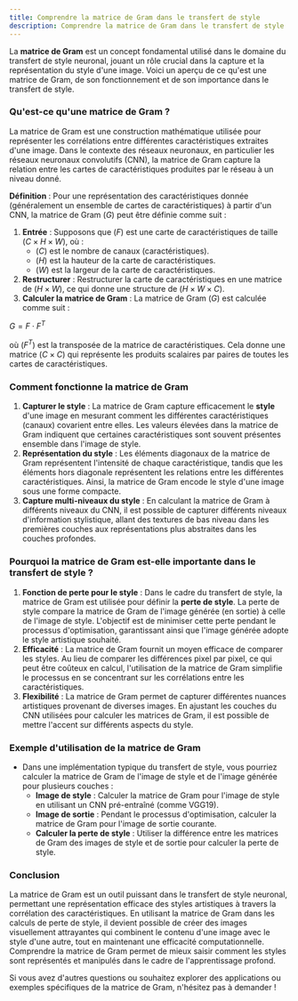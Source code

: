 ```yaml
---
title: Comprendre la matrice de Gram dans le transfert de style
description: Comprendre la matrice de Gram dans le transfert de style
---
```


La **matrice de Gram** est un concept fondamental utilisé dans le domaine du transfert de style neuronal, jouant un rôle crucial dans la capture et la représentation du style d'une image. Voici un aperçu de ce qu'est une matrice de Gram, de son fonctionnement et de son importance dans le transfert de style.

### Qu'est-ce qu'une matrice de Gram ?

La matrice de Gram est une construction mathématique utilisée pour représenter les corrélations entre différentes caractéristiques extraites d'une image. Dans le contexte des réseaux neuronaux, en particulier les réseaux neuronaux convolutifs (CNN), la matrice de Gram capture la relation entre les cartes de caractéristiques produites par le réseau à un niveau donné.

**Définition** : Pour une représentation des caractéristiques donnée (généralement un ensemble de cartes de caractéristiques) à partir d'un CNN, la matrice de Gram $( G )$ peut être définie comme suit :

1. **Entrée** : Supposons que $( F )$ est une carte de caractéristiques de taille $( C \times H \times W )$, où :
   - $( C )$ est le nombre de canaux (caractéristiques).
   - $( H )$ est la hauteur de la carte de caractéristiques.
   - $( W )$ est la largeur de la carte de caractéristiques.
2. **Restructurer** : Restructurer la carte de caractéristiques en une matrice de $( H \times W )$, ce qui donne une structure de $( H \times W \times C )$.
3. **Calculer la matrice de Gram** : La matrice de Gram $( G )$ est calculée comme suit :

$G = F \cdot F^T$

où $( F^T )$ est la transposée de la matrice de caractéristiques. Cela donne une matrice $( C \times C )$ qui représente les produits scalaires par paires de toutes les cartes de caractéristiques.

### Comment fonctionne la matrice de Gram

1. **Capturer le style** : La matrice de Gram capture efficacement le **style** d'une image en mesurant comment les différentes caractéristiques (canaux) covarient entre elles. Les valeurs élevées dans la matrice de Gram indiquent que certaines caractéristiques sont souvent présentes ensemble dans l'image de style.
2. **Représentation du style** : Les éléments diagonaux de la matrice de Gram représentent l'intensité de chaque caractéristique, tandis que les éléments hors diagonale représentent les relations entre les différentes caractéristiques. Ainsi, la matrice de Gram encode le style d'une image sous une forme compacte.
3. **Capture multi-niveaux du style** : En calculant la matrice de Gram à différents niveaux du CNN, il est possible de capturer différents niveaux d'information stylistique, allant des textures de bas niveau dans les premières couches aux représentations plus abstraites dans les couches profondes.

### Pourquoi la matrice de Gram est-elle importante dans le transfert de style ?

1. **Fonction de perte pour le style** : Dans le cadre du transfert de style, la matrice de Gram est utilisée pour définir la **perte de style**. La perte de style compare la matrice de Gram de l'image générée (en sortie) à celle de l'image de style. L'objectif est de minimiser cette perte pendant le processus d'optimisation, garantissant ainsi que l'image générée adopte le style artistique souhaité.
2. **Efficacité** : La matrice de Gram fournit un moyen efficace de comparer les styles. Au lieu de comparer les différences pixel par pixel, ce qui peut être coûteux en calcul, l'utilisation de la matrice de Gram simplifie le processus en se concentrant sur les corrélations entre les caractéristiques.
3. **Flexibilité** : La matrice de Gram permet de capturer différentes nuances artistiques provenant de diverses images. En ajustant les couches du CNN utilisées pour calculer les matrices de Gram, il est possible de mettre l'accent sur différents aspects du style.

### Exemple d'utilisation de la matrice de Gram

- Dans une implémentation typique du transfert de style, vous pourriez calculer la matrice de Gram de l'image de style et de l'image générée pour plusieurs couches :
  - **Image de style** : Calculer la matrice de Gram pour l'image de style en utilisant un CNN pré-entraîné (comme VGG19).
  - **Image de sortie** : Pendant le processus d'optimisation, calculer la matrice de Gram pour l'image de sortie courante.
  - **Calculer la perte de style** : Utiliser la différence entre les matrices de Gram des images de style et de sortie pour calculer la perte de style.

### Conclusion

La matrice de Gram est un outil puissant dans le transfert de style neuronal, permettant une représentation efficace des styles artistiques à travers la corrélation des caractéristiques. En utilisant la matrice de Gram dans les calculs de perte de style, il devient possible de créer des images visuellement attrayantes qui combinent le contenu d'une image avec le style d'une autre, tout en maintenant une efficacité computationnelle. Comprendre la matrice de Gram permet de mieux saisir comment les styles sont représentés et manipulés dans le cadre de l'apprentissage profond.

Si vous avez d'autres questions ou souhaitez explorer des applications ou exemples spécifiques de la matrice de Gram, n'hésitez pas à demander !
